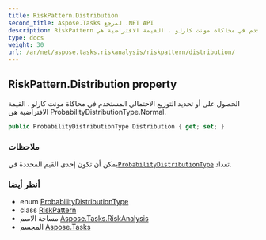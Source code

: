 ```yaml
---
title: RiskPattern.Distribution
second_title: Aspose.Tasks لمرجع .NET API
description: RiskPattern ملكية. الحصول على أو تحديد التوزيع الاحتمالي المستخدم في محاكاة مونت كارلو . القيمة الافتراضية هي ProbabilityDistributionType.Normal.
type: docs
weight: 30
url: /ar/net/aspose.tasks.riskanalysis/riskpattern/distribution/
---
```

## RiskPattern.Distribution property

الحصول على أو تحديد التوزيع الاحتمالي المستخدم في محاكاة مونت كارلو . القيمة الافتراضية هي ProbabilityDistributionType.Normal.

```csharp
public ProbabilityDistributionType Distribution { get; set; }
```

### ملاحظات

يمكن أن تكون إحدى القيم المحددة في[`ProbabilityDistributionType`](../../probabilitydistributiontype/) تعداد.

### أنظر أيضا

* enum [ProbabilityDistributionType](../../probabilitydistributiontype/)
* class [RiskPattern](../)
* مساحة الاسم [Aspose.Tasks.RiskAnalysis](../../riskpattern/)
* المجسم [Aspose.Tasks](../../../)



